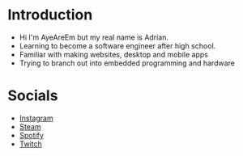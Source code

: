 # Introduction
- Hi I'm AyeAreEm but my real name is Adrian.
- Learning to become a software engineer after high school.
- Familiar with making websites, desktop and mobile apps
- Trying to branch out into embedded programming and hardware

# Socials
- [Instagram](https://www.instagram.com/ag.ayeareem/)
- [Steam](https://steamcommunity.com/profiles/76561198414074242/)
- [Spotify](https://open.spotify.com/user/deliamkclassno14)
- [Twitch](https://www.twitch.tv/ayeareemm)

